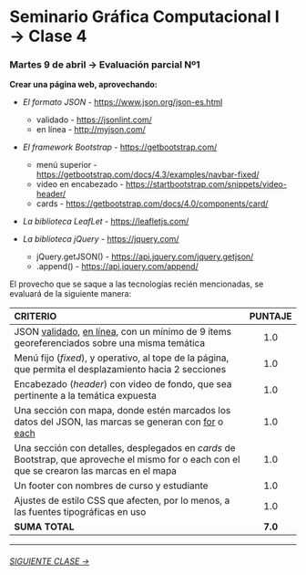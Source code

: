 # Seminario Gráfica Computacional I → Clase 4

### Martes 9 de abril → Evaluación parcial Nº1

**Crear una página web, aprovechando:**

- *El formato JSON* - https://www.json.org/json-es.html
  - validado - https://jsonlint.com/
  - en línea - http://myjson.com/

- *El framework Bootstrap* - https://getbootstrap.com/
  - menú superior - https://getbootstrap.com/docs/4.3/examples/navbar-fixed/
  - video en encabezado - https://startbootstrap.com/snippets/video-header/
  - cards - https://getbootstrap.com/docs/4.0/components/card/

- *La biblioteca LeafLet* - https://leafletjs.com/

- *La biblioteca jQuery* - https://jquery.com/
  - jQuery.getJSON() - https://api.jquery.com/jquery.getjson/
  - .append() - https://api.jquery.com/append/

El provecho que se saque a las tecnologías recién mencionadas, se evaluará de la siguiente manera: 

| **CRITERIO**      |   **PUNTAJE**    |
|:--------------|:------------:|
| JSON [validado](https://jsonlint.com/), [en línea](http://myjson.com/), con un mínimo de 9 ítems georeferenciados sobre una misma temática | 1.0 |
| Menú fijo (*fixed*), y operativo, al tope de la página, que permita el desplazamiento hacia 2 secciones | 1.0 |
| Encabezado (*header*) con video de fondo, que sea pertinente a la temática expuesta | 1.0 |
| Una sección con mapa, donde estén marcados los datos del JSON, las marcas se generan con [for](https://developer.mozilla.org/es/docs/Web/JavaScript/Referencia/Sentencias/for) o [each](http://api.jquery.com/jquery.each/) | 1.0 | 
| Una sección con detalles, desplegados en *cards* de Bootstrap, que aproveche el mismo for o each con el que se crearon las marcas en el mapa | 1.0 |
| Un footer con nombres de curso y estudiante | 1.0 |
| Ajustes de estilo CSS que afecten, por lo menos, a las fuentes tipográficas en uso | 1.0 |
| **SUMA TOTAL**        | **7.0** |
- - - - - - - 

###### [SIGUIENTE CLASE →](https://github.com/profesorfaco/DGP502-2019/tree/gh-pages/clase-05)

